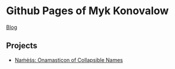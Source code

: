# Github Pages of Myk Konovalow

[Blog](https://mykkonovalow.notion.site/Myk-Konovalow-2832f1ba55614c6790b057ba481b5af8)

## Projects
- [Naṁėṡs: Onamasticon of Collapsible Names](https://www.mykkonovalow.com/namess/index.html)
